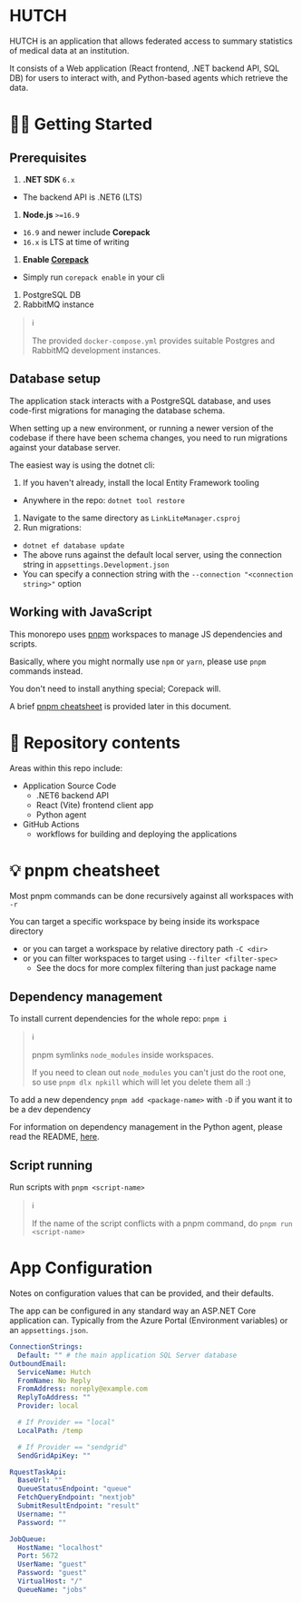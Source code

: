 # HUTCH

HUTCH is an application that allows federated access to summary statistics of medical data at an institution.

It consists of a Web application (React frontend, .NET backend API, SQL DB) for users to interact with, and Python-based agents which retrieve the data.

# 👩‍💻 Getting Started

## Prerequisites

1. **.NET SDK** `6.x`
  - The backend API is .NET6 (LTS)
1. **Node.js** `>=16.9`
  - `16.9` and newer include **Corepack**
  - `16.x` is LTS at time of writing
1. **Enable [Corepack](https://nodejs.org/api/corepack.html)**
  - Simply run `corepack enable` in your cli
1. PostgreSQL DB
1. RabbitMQ instance

> ℹ️
> 
> The provided `docker-compose.yml` provides suitable Postgres and RabbitMQ development instances.

## Database setup

The application stack interacts with a PostgreSQL database, and uses code-first migrations for managing the database schema.

When setting up a new environment, or running a newer version of the codebase if there have been schema changes, you need to run migrations against your database server.

The easiest way is using the dotnet cli:

1. If you haven't already, install the local Entity Framework tooling

- Anywhere in the repo: `dotnet tool restore`

1. Navigate to the same directory as `LinkLiteManager.csproj`
1. Run migrations:

- `dotnet ef database update`
- The above runs against the default local server, using the connection string in `appsettings.Development.json`
- You can specify a connection string with the `--connection "<connection string>"` option

## Working with JavaScript

This monorepo uses [pnpm](https://pnpm.io) workspaces to manage JS dependencies and scripts.

Basically, where you might normally use `npm` or `yarn`, please use `pnpm` commands instead.

You don't need to install anything special; Corepack will.

A brief [pnpm cheatsheet](#-pnpm-cheatsheet) is provided later in this document.

# 📁 Repository contents

Areas within this repo include:

- Application Source Code
  - .NET6 backend API
  - React (Vite) frontend client app
  - Python agent
- GitHub Actions
  - workflows for building and deploying the applications
# 💡 pnpm cheatsheet

Most pnpm commands can be done recursively against all workspaces with `-r`

You can target a specific workspace by being inside its workspace directory

- or you can target a workspace by relative directory path `-C <dir>`
- or you can filter workspaces to target using `--filter <filter-spec>`
  - See the docs for more complex filtering than just package name

## Dependency management

To install current dependencies for the whole repo: `pnpm i`

> ℹ
>
> pnpm symlinks `node_modules` inside workspaces.
>
> If you need to clean out `node_modules` you can't just do the root one, so use `pnpm dlx npkill` which will let you delete them all :)

To add a new dependency `pnpm add <package-name>` with `-D` if you want it to be a dev dependency

For information on dependency management in the Python agent, please read the README, [here](app/LinkLiteAgent/README.md).

## Script running

Run scripts with `pnpm <script-name>`

> ℹ
>
> If the name of the script conflicts with a pnpm command, do `pnpm run <script-name>`

# App Configuration

Notes on configuration values that can be provided, and their defaults.

The app can be configured in any standard way an ASP.NET Core application can. Typically from the Azure Portal (Environment variables) or an `appsettings.json`.

```yaml
ConnectionStrings:
  Default: "" # the main application SQL Server database
OutboundEmail:
  ServiceName: Hutch
  FromName: No Reply
  FromAddress: noreply@example.com
  ReplyToAddress: ""
  Provider: local

  # If Provider == "local"
  LocalPath: /temp

  # If Provider == "sendgrid"
  SendGridApiKey: ""

RquestTaskApi:
  BaseUrl: ""
  QueueStatusEndpoint: "queue"
  FetchQueryEndpoint: "nextjob"
  SubmitResultEndpoint: "result"
  Username: ""
  Password: ""

JobQueue:
  HostName: "localhost"
  Port: 5672
  UserName: "guest"
  Password: "guest"
  VirtualHost: "/"
  QueueName: "jobs"
```
